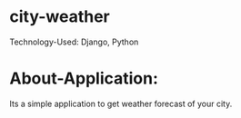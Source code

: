 # city-weather

Technology-Used: Django, Python

<h1>About-Application:</h1> 
Its a simple application to get weather forecast of your city.
